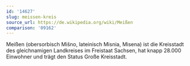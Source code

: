 ```yaml
---
id: '14627'
slug: meissen-kreis
source_url: https://de.wikipedia.org/wiki/Meißen
comparison: '09162'
---
```


Meißen (obersorbisch Mišno, lateinisch Misnia, Misena) ist die Kreisstadt des gleichnamigen Landkreises im Freistaat Sachsen, hat knapp 28.000 Einwohner und trägt den Status Große Kreisstadt.
